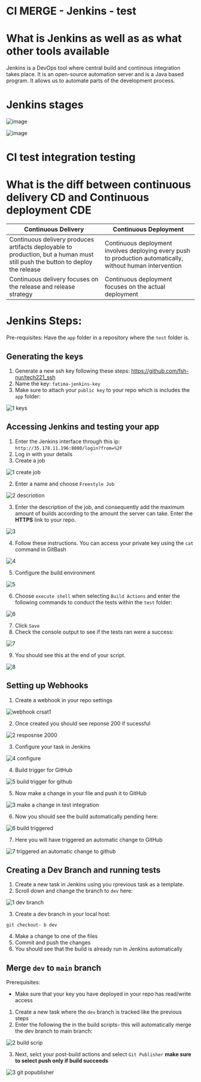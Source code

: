# CI MERGE - Jenkins - test
# What is Jenkins as well as as what other tools available 

Jenkins is a DevOps tool where central build and continous integration takes place. It is an open-source automation server and is a Java based program. It allows us to automate parts of the development process. 

# Jenkins stages

![image](https://user-images.githubusercontent.com/129324316/235670477-7f4b0903-4b8a-481f-ac9d-b972016026af.png)

![image](https://user-images.githubusercontent.com/129324316/235731482-e0536549-2da0-47d1-b997-ceb3b5e19a63.png)

# CI test integration testing


# What is the diff between continuous delivery CD and Continuous deployment CDE

| Continuous Delivery      | Continuous Deployment |
| ----------- | ----------- |
| Continuous delivery produces artifacts deployable to production, but a human must still push the button to deploy the release      |  Continuous deployment involves deploying every push to production automatically, without human intervention       |
| Continuous delivery focuses on the release and release strategy   | Continuous deployment focuses on the actual deployment        |


# Jenkins Steps:
Pre-requisites:
Have the `app` folder in a repository where the `test` folder is.

## Generating the keys

1. Generate a new ssh key following these steps: https://github.com/fsh-nur/tech221_ssh
2. Name the key: `fatima-jenkins-key`
3. Make sure to attach your `public key` to your repo which is includes the `app` folder:


![1  keys](https://user-images.githubusercontent.com/129324316/235736517-e5725b88-cd8b-426a-b753-ec8a6a6da306.png)

## Accessing Jenkins and testing your app

1. Enter the Jenkins interface through this ip: `http://35.178.11.196:8080/login?from=%2F`
2. Log in with your details
3. Create a job

![1  create job](https://user-images.githubusercontent.com/129324316/235740164-0f49aae6-f8eb-4b09-9e66-7b87fbd24c63.png)

2. Enter a name and choose `Freestyle Job`

![2  descriotion](https://user-images.githubusercontent.com/129324316/235740385-2e8abad2-6469-4fb1-a5f0-446bee7741d0.png)


3. Enter the description of the job, and consequently add the maximum amount of builds according to the amount the server can take. Enter the **HTTPS** link to your repo.

![3](https://user-images.githubusercontent.com/129324316/235741087-3221ea90-6758-41c3-a8c8-f17ec0bd0db3.png)

4. Follow these instructions. You can access your private key using the `cat` command in GitBash 

![4](https://user-images.githubusercontent.com/129324316/235745991-edb86602-5087-4573-af5d-499411b27d66.png)

5. Configure the build environment


![5](https://user-images.githubusercontent.com/129324316/235746848-2d057b6c-a599-4642-ac66-c5f85b30ca85.png)

6. Choose `execute shell` when selecting `Build Actions` and enter the following commands to conduct the tests within the `test` folder:


![6](https://user-images.githubusercontent.com/129324316/235755533-ef8c92c7-fa39-4711-a423-6410a1de45cb.png)

7. Click `Save`
8. Check the console output to see if the tests ran were a success:

![7](https://user-images.githubusercontent.com/129324316/235755832-214ed2e8-f71e-4291-b9f6-c4580e942dc3.png)

9. You should see this at the end of your script.


![8](https://user-images.githubusercontent.com/129324316/235756445-6456788c-2345-4ad6-b4c0-c6c1218b78e8.png)

## Setting up Webhooks

1. Create a webhook in your repo settings

![webhook crsat1](https://user-images.githubusercontent.com/129324316/235934928-96d79eb2-3be4-4e92-9cf6-c5acb0f973c3.png)

2. Once created you should see reponse 200 if sucessful

![2 resposnse 2000](https://user-images.githubusercontent.com/129324316/235935095-208d2bf2-8ea3-462d-9568-529fd055e440.png)

3.  Configure your task in Jenkins


![4 configure](https://user-images.githubusercontent.com/129324316/235935252-1614e86a-e0ea-4e77-9a59-839c722e57c6.png)

4. Build trigger for GitHub

![5 build trigger for github](https://user-images.githubusercontent.com/129324316/235935331-0ef76fa6-4f68-4e63-b6bc-3490941f3345.png)

5. Now make a change in your file and push it to GitHub

![3 make a change in test integration](https://user-images.githubusercontent.com/129324316/235935500-49d35c10-b2ca-4878-aa0a-c93e8684b26c.png)

6. Now you should see the build automatically pending here:

![6 build triggered](https://user-images.githubusercontent.com/129324316/235935638-89eb8fa6-bd90-4177-b218-7d66605c90cc.png)

7. Here you will have triggered an automatic change to GitHub

![7 triggered an automatic change to github](https://user-images.githubusercontent.com/129324316/235935719-e5db72e2-4802-494d-a2b6-e1a64e8a3293.png)

## Creating a Dev Branch and running tests

1. Create a new task in Jenkins using you rprevious task as a template.
2. Scroll down and change the branch to `dev` here: 

![1  dev branch](https://user-images.githubusercontent.com/129324316/235939347-3f9863e6-3e4c-4122-80d5-90aae55a1df9.png)


3. Create a dev branch in your local host:

```
git checkout- b dev
```
4. Make a change to one of the files
5. Commit and push the changes
6. You should see that the build is already run in Jenkins automatically


## Merge `dev` to `main` branch

Prerequisites: 
- Make sure that your key you have deployed in your repo has read/write access


1. Create a new task where the `dev` branch is tracked like the previous steps
2. Enter the following the in the build scripts- this will automatically merge the dev branch to main branch:

![2  build scrip](https://user-images.githubusercontent.com/129324316/235941908-65c1a059-772b-4301-9a54-2f00b4a7c0c8.png)

3. Next, selct your post-build actions and select `Git Publisher` **make sure to select push only if build succeeds**


![3  git popublisher](https://user-images.githubusercontent.com/129324316/235943595-8616092b-6e79-4ed1-b250-10fe6ff018ea.png)

